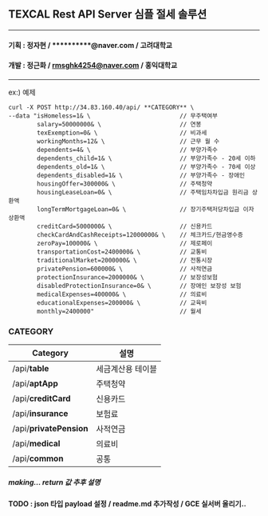 ## TEXCAL Rest API Server 심플 절세 솔루션


----------------------------------------------
#### 기획 : 정자현 / **********@naver.com / 고려대학교
#### 개발 : 정근화 / rmsghk4254@naver.com / 홍익대학교
----------------------------------------------
ex:) 예제
~~~
curl -X POST http://34.83.160.40/api/ **CATEGORY** \ 
--data "isHomeless=1& \                         // 무주택여부
        salary=50000000& \                      // 연봉
        texExemption=0& \                       // 비과세
        workingMonths=12& \                     // 근무 월 수
        dependents=4& \                         // 부양가족수
        dependents_child=1& \                   // 부양가족수 - 20세 이하
        dependents_old=1& \                     // 부양가족수 - 70세 이상
        dependents_disabled=1& \                // 부양가족수 - 장애인
        housingOffer=300000& \                  // 주택청약
        housingLeaseLoan=0& \                   // 주택임차차입금 원리금 상환액
        longTermMortgageLoan=0& \               // 장기주택저당차입금 이자 상환액
        creditCard=5000000& \                   // 신용카드
        checkCardAndCashReceipts=12000000& \    // 체크카드/현금영수증
        zeroPay=100000& \                       // 제로페이
        transportationCost=2400000& \           // 교통비
        traditionalMarket=2000000& \            // 전통시장
        privatePension=600000& \                // 사적연금
        protectionInsurance=2000000& \          // 보장성보험
        disabledProtectionInsurance=0& \        // 장애인 보장성 보험
        medicalExpenses=400000& \               // 의료비
        educationalExpenses=200000& \           // 교육비
        monthly=2400000"                        // 월세 
~~~
   
### CATEGORY
Category | 설명
------|------
/api/**table**               | 세금계산용 테이블
/api/**aptApp**              | 주택청약
/api/**creditCard**          | 신용카드
/api/**insurance**           | 보험료
/api/**privatePension**      | 사적연금
/api/**medical**             | 의료비
/api/**common**              | 공통


##### making... return 값 추후 설명
#### TODO : json 타입 payload 설정 / readme.md 추가작성 / GCE 실서버 올리기..
